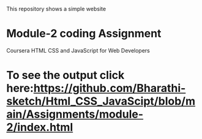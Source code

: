 This repository shows a simple website
# Module-2 coding Assignment
Coursera HTML CSS and JavaScript for Web Developers
# To see the output click here:https://github.com/Bharathi-sketch/Html_CSS_JavaScipt/blob/main/Assignments/module-2/index.html
